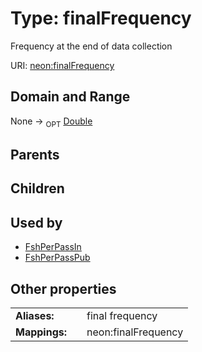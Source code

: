 
# Type: finalFrequency


Frequency at the end of data collection

URI: [neon:finalFrequency](https://data.neonscience.org/finalFrequency)


## Domain and Range

None ->  <sub>OPT</sub> [Double](types/Double.md)

## Parents


## Children


## Used by

 * [FshPerPassIn](FshPerPassIn.md)
 * [FshPerPassPub](FshPerPassPub.md)

## Other properties

|  |  |  |
| --- | --- | --- |
| **Aliases:** | | final frequency |
| **Mappings:** | | neon:finalFrequency |

